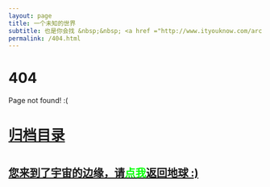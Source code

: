 ```yaml
---
layout: page
title: 一个未知的世界
subtitle: 也是你会找 &nbsp;&nbsp; <a href ="http://www.ityouknow.com/arch.html">架构</a>&nbsp;&nbsp; <a href ="http://www.ityouknow.com/life.html">生活故事</a>&nbsp;&nbsp; <a href ="http://www.ityouknow.com/jvm.html">JVM</a>&nbsp;&nbsp; <a href ="http://www.ityouknow.com/spring-boot.html">Spring Boot</a>&nbsp;&nbsp; <a href ="http://www.ityouknow.com/spring-cloud.html">Spring Cloud</a>
permalink: /404.html
---
```


# 404

Page not found! :(

<h1><a href ="https://wangymcc.github.io//archives.html">归档目录</a><h1>

<h2><a href="https://wangymcc.github.io/archives.html">您来到了宇宙的边缘，请<span style="color:#00FF00">点我</span>返回地球 :)</a></h2>
